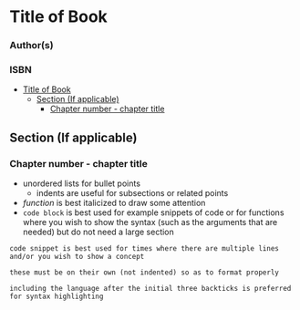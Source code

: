 # Title of Book
### Author(s) <!-- omit in toc -->
### ISBN <!-- omit in toc -->

- [Title of Book](#title-of-book)
  - [Section (If applicable)](#section-if-applicable)
    - [Chapter number - chapter title](#chapter-number---chapter-title)

## Section (If applicable)

### Chapter number - chapter title

- unordered lists for bullet points
  - indents are useful for subsections or related points
- _function_ is best italicized to draw some attention
- ``` code block ``` is best used for example snippets of code or for functions where you wish to show the syntax (such as the arguments that are needed) but do not need a large section
``` 
code snippet is best used for times where there are multiple lines
and/or you wish to show a concept

these must be on their own (not indented) so as to format properly

including the language after the initial three backticks is preferred for syntax highlighting
````
